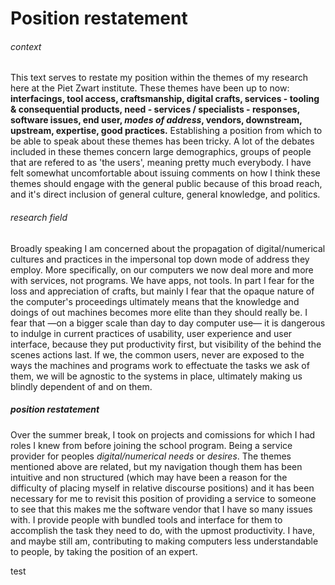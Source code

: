 # Position restatement

###### context
This text serves to restate my position within the themes of my research here at the Piet Zwart institute. These themes have been up to now: **interfacings, tool access, craftsmanship, digital crafts, services - tooling & consequential products, need - services / specialists - responses, software issues, end user, *modes of address*, vendors, downstream, upstream, expertise, good practices.** Establishing a position from which to be able to speak about these themes has been tricky. A lot of the debates included in these themes concern large demographics, groups of people that are refered to as 'the users', meaning pretty much everybody. I have felt somewhat uncomfortable about issuing comments on how I think these themes should engage with the general public because of this broad reach, and it's direct inclusion of general culture, general knowledge, and politics.

###### research field

Broadly speaking I am concerned about the propagation of digital/numerical cultures and practices in the impersonal top down mode of address they employ. More specifically, on our computers we now deal more and more with services, not programs. We have apps, not tools. In part I fear for the loss and appreciation of crafts, but mainly I fear that the opaque nature of the computer's proceedings ultimately means that the knowledge and doings of out machines becomes more elite than they should really be. I fear that —on a bigger scale than day to day computer use— it is dangerous to indulge in current practices of usability, user experience and user interface, because they put productivity first, but visibility of the behind the scenes actions last. If we, the common users, never are exposed to the ways the machines and programs work to effectuate the tasks we ask of them, we will be agnostic to the systems in place, ultimately making us blindly dependent of and on them.

##### position restatement

Over the summer break, I took on projects and comissions for which I had roles I knew from before joining the school program. Being a service provider for peoples *digital/numerical needs* or *desires*. The themes mentioned above are related, but my navigation though them has been intuitive and non structured (which may have been a reason for the difficulty of placing myself in relative discourse positions) and it has been necessary for me to revisit this position of providing a service to someone to see that this makes me the software vendor that I have so many issues with. I provide people with bundled tools and interface for them to accomplish the task they need to do, with the upmost productivity. I have, and maybe still am, contributing to making computers less understandable to people, by taking the position of an expert.

test
